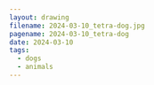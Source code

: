 ```yaml
---
layout: drawing
filename: 2024-03-10_tetra-dog.jpg
pagename: 2024-03-10_tetra-dog
date: 2024-03-10
tags:
  - dogs
  - animals
---
```

